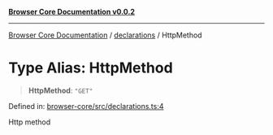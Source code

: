 [**Browser Core Documentation v0.0.2**](../../README.md)

***

[Browser Core Documentation](../../modules.md) / [declarations](../README.md) / HttpMethod

# Type Alias: HttpMethod

> **HttpMethod**: `"GET"`

Defined in: [browser-core/src/declarations.ts:4](https://github.com/stonemjs/browser-core/blob/a1c2a931b309b7a521917fcf25e69606878b4d2b/src/declarations.ts#L4)

Http method

